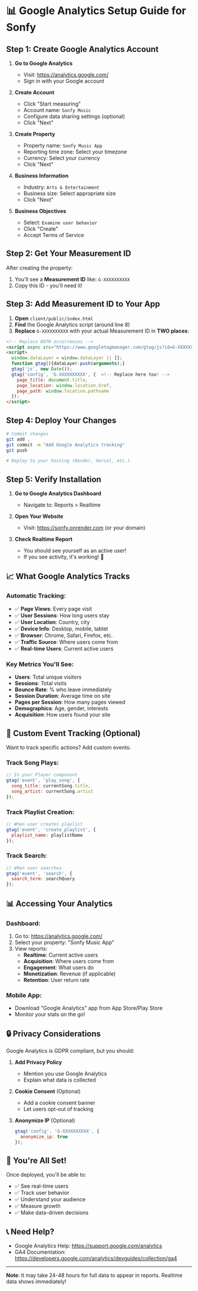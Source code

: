 # 📊 Google Analytics Setup Guide for Sonfy

## Step 1: Create Google Analytics Account

1. **Go to Google Analytics**
   - Visit: https://analytics.google.com/
   - Sign in with your Google account

2. **Create Account**
   - Click "Start measuring"
   - Account name: `Sonfy Music`
   - Configure data sharing settings (optional)
   - Click "Next"

3. **Create Property**
   - Property name: `Sonfy Music App`
   - Reporting time zone: Select your timezone
   - Currency: Select your currency
   - Click "Next"

4. **Business Information**
   - Industry: `Arts & Entertainment`
   - Business size: Select appropriate size
   - Click "Next"

5. **Business Objectives**
   - Select: `Examine user behavior`
   - Click "Create"
   - Accept Terms of Service

## Step 2: Get Your Measurement ID

After creating the property:
1. You'll see a **Measurement ID** like: `G-XXXXXXXXXX`
2. Copy this ID - you'll need it!

## Step 3: Add Measurement ID to Your App

1. **Open** `client/public/index.html`
2. **Find** the Google Analytics script (around line 8)
3. **Replace** `G-XXXXXXXXXX` with your actual Measurement ID in **TWO places**:

```html
<!-- Replace BOTH occurrences -->
<script async src="https://www.googletagmanager.com/gtag/js?id=G-XXXXXXXXXX"></script>
<script>
  window.dataLayer = window.dataLayer || [];
  function gtag(){dataLayer.push(arguments);}
  gtag('js', new Date());
  gtag('config', 'G-XXXXXXXXXX', {  <!-- Replace here too! -->
    page_title: document.title,
    page_location: window.location.href,
    page_path: window.location.pathname
  });
</script>
```

## Step 4: Deploy Your Changes

```bash
# Commit changes
git add .
git commit -m "Add Google Analytics tracking"
git push

# Deploy to your hosting (Render, Vercel, etc.)
```

## Step 5: Verify Installation

1. **Go to Google Analytics Dashboard**
   - Navigate to: Reports > Realtime
   
2. **Open Your Website**
   - Visit: https://sonfy.onrender.com (or your domain)
   
3. **Check Realtime Report**
   - You should see yourself as an active user!
   - If you see activity, it's working! 🎉

## 📈 What Google Analytics Tracks

### Automatic Tracking:
- ✅ **Page Views**: Every page visit
- ✅ **User Sessions**: How long users stay
- ✅ **User Location**: Country, city
- ✅ **Device Info**: Desktop, mobile, tablet
- ✅ **Browser**: Chrome, Safari, Firefox, etc.
- ✅ **Traffic Source**: Where users come from
- ✅ **Real-time Users**: Current active users

### Key Metrics You'll See:
- **Users**: Total unique visitors
- **Sessions**: Total visits
- **Bounce Rate**: % who leave immediately
- **Session Duration**: Average time on site
- **Pages per Session**: How many pages viewed
- **Demographics**: Age, gender, interests
- **Acquisition**: How users found your site

## 🎯 Custom Event Tracking (Optional)

Want to track specific actions? Add custom events:

### Track Song Plays:
```javascript
// In your Player component
gtag('event', 'play_song', {
  song_title: currentSong.title,
  song_artist: currentSong.artist
});
```

### Track Playlist Creation:
```javascript
// When user creates playlist
gtag('event', 'create_playlist', {
  playlist_name: playlistName
});
```

### Track Search:
```javascript
// When user searches
gtag('event', 'search', {
  search_term: searchQuery
});
```

## 📊 Accessing Your Analytics

### Dashboard:
1. Go to: https://analytics.google.com/
2. Select your property: "Sonfy Music App"
3. View reports:
   - **Realtime**: Current active users
   - **Acquisition**: Where users come from
   - **Engagement**: What users do
   - **Monetization**: Revenue (if applicable)
   - **Retention**: User return rate

### Mobile App:
- Download "Google Analytics" app from App Store/Play Store
- Monitor your stats on the go!

## 🔒 Privacy Considerations

Google Analytics is GDPR compliant, but you should:

1. **Add Privacy Policy**
   - Mention you use Google Analytics
   - Explain what data is collected

2. **Cookie Consent** (Optional)
   - Add a cookie consent banner
   - Let users opt-out of tracking

3. **Anonymize IP** (Optional)
   ```javascript
   gtag('config', 'G-XXXXXXXXXX', {
     anonymize_ip: true
   });
   ```

## 🎉 You're All Set!

Once deployed, you'll be able to:
- ✅ See real-time users
- ✅ Track user behavior
- ✅ Understand your audience
- ✅ Measure growth
- ✅ Make data-driven decisions

## 📞 Need Help?

- Google Analytics Help: https://support.google.com/analytics
- GA4 Documentation: https://developers.google.com/analytics/devguides/collection/ga4

---

**Note**: It may take 24-48 hours for full data to appear in reports. Realtime data shows immediately!
